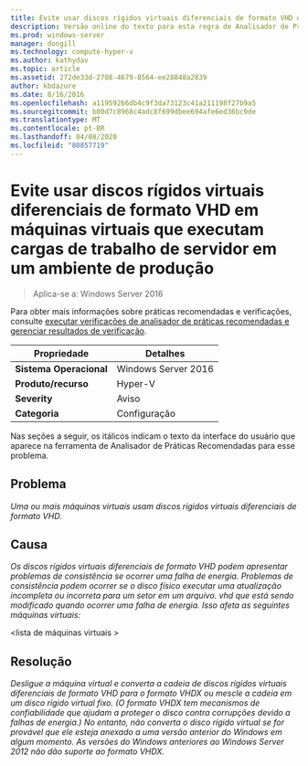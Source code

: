 ```yaml
---
title: Evite usar discos rígidos virtuais diferenciais de formato VHD em máquinas virtuais que executam cargas de trabalho de servidor em um ambiente de produção
description: Versão online do texto para esta regra de Analisador de Práticas Recomendadas.
ms.prod: windows-server
manager: dongill
ms.technology: compute-hyper-v
ms.author: kathydav
ms.topic: article
ms.assetid: 272de33d-2708-4679-8564-ee28848a2839
author: kbdazure
ms.date: 8/16/2016
ms.openlocfilehash: a11959266db4c9f3da73123c41a211198f27b9a5
ms.sourcegitcommit: b00d7c8968c4adc8f699dbee694afe6ed36bc9de
ms.translationtype: MT
ms.contentlocale: pt-BR
ms.lasthandoff: 04/08/2020
ms.locfileid: "80857719"
---
```

# <a name="avoid-using-vhd-format-differencing-virtual-hard-disks-on-virtual-machines-that-run-server-workloads-in-a-production-environment"></a>Evite usar discos rígidos virtuais diferenciais de formato VHD em máquinas virtuais que executam cargas de trabalho de servidor em um ambiente de produção

>Aplica-se a: Windows Server 2016

Para obter mais informações sobre práticas recomendadas e verificações, consulte [executar verificações de analisador de práticas recomendadas e gerenciar resultados de verificação](https://go.microsoft.com/fwlink/p/?LinkID=223177).  
  
|Propriedade|Detalhes|  
|-|-|  
|**Sistema Operacional**|Windows Server 2016|  
|**Produto/recurso**|Hyper-V|  
|**Severity**|Aviso|  
|**Categoria**|Configuração|  
  
Nas seções a seguir, os itálicos indicam o texto da interface do usuário que aparece na ferramenta de Analisador de Práticas Recomendadas para esse problema.  
  
## <a name="issue"></a>**Problema**  
*Uma ou mais máquinas virtuais usam discos rígidos virtuais diferenciais de formato VHD.*  
  
## <a name="impact"></a>**Causa**  
*Os discos rígidos virtuais diferenciais de formato VHD podem apresentar problemas de consistência se ocorrer uma falha de energia. Problemas de consistência podem ocorrer se o disco físico executar uma atualização incompleta ou incorreta para um setor em um arquivo. vhd que está sendo modificado quando ocorrer uma falha de energia. Isso afeta as seguintes máquinas virtuais:*  
  
\<lista de máquinas virtuais >  
  
## <a name="resolution"></a>**Resolução**  
*Desligue a máquina virtual e converta a cadeia de discos rígidos virtuais diferenciais de formato VHD para o formato VHDX ou mescle a cadeia em um disco rígido virtual fixo. (O formato VHDX tem mecanismos de confiabilidade que ajudam a proteger o disco contra corrupções devido a falhas de energia.) No entanto, não converta o disco rígido virtual se for provável que ele esteja anexado a uma versão anterior do Windows em algum momento. As versões do Windows anteriores ao Windows Server 2012 não dão suporte ao formato VHDX.*  
  


